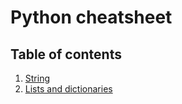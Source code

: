 # Python cheatsheet

## Table of contents
1. [String](string.md)
2. [Lists and dictionaries](listsAndDict.md)